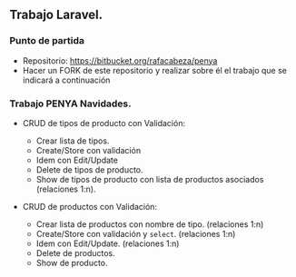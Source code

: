 ## Trabajo Laravel.
### Punto de partida
- Repositorio: https://bitbucket.org/rafacabeza/penya
- Hacer un FORK de este repositorio y realizar sobre él  el trabajo que se indicará a continuación

### Trabajo PENYA Navidades.

- CRUD de tipos de producto con Validación:
    - Crear lista de tipos.
    - Create/Store con validación
    - Idem con Edit/Update
    - Delete de tipos de producto.
    - Show de tipos de producto con lista de productos asociados (relaciones 1:n).

- CRUD de productos con Validación:
    - Crear lista de productos con nombre de tipo. (relaciones 1:n)
    - Create/Store con validación y `select`. (relaciones 1:n)
    - Idem con Edit/Update. (relaciones 1:n)
    - Delete de productos.
    - Show de producto.
